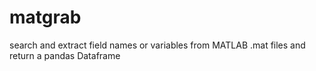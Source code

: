 # matgrab
search and extract field names or variables from MATLAB .mat files and return a pandas Dataframe
